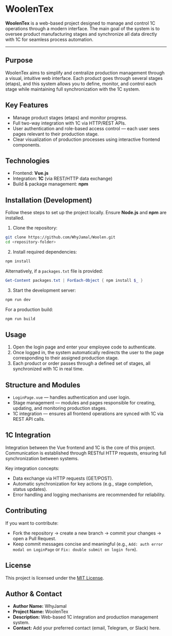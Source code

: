# WoolenTex

**WoolenTex** is a web-based project designed to manage and control 1C operations through a modern interface. The main goal of the system is to oversee product manufacturing stages and synchronize all data directly with 1C for seamless process automation.

---

## Purpose
WoolenTex aims to simplify and centralize production management through a visual, intuitive web interface. Each product goes through several stages (etaps), and this system allows you to define, monitor, and control each stage while maintaining full synchronization with the 1C system.

## Key Features
- Manage product stages (etaps) and monitor progress.
- Full two-way integration with 1C via HTTP/REST APIs.
- User authentication and role-based access control — each user sees pages relevant to their production stage.
- Clear visualization of production processes using interactive frontend components.

## Technologies
- Frontend: **Vue.js**
- Integration: **1C** (via REST/HTTP data exchange)
- Build & package management: **npm**


## Installation (Development)
Follow these steps to set up the project locally. Ensure **Node.js** and **npm** are installed.

1. Clone the repository:

```bash
git clone https://github.com/WhyJamal/Woolen.git
cd <repository-folder>
```

2. Install required dependencies:

```bash
npm install
```

Alternatively, if a `packages.txt` file is provided:

```powershell
Get-Content packages.txt | ForEach-Object { npm install $_ }
```

3. Start the development server:

```bash
npm run dev
```

For a production build:

```bash
npm run build
```

## Usage
1. Open the login page and enter your employee code to authenticate.
2. Once logged in, the system automatically redirects the user to the page corresponding to their assigned production stage.
3. Each product or order passes through a defined set of stages, all synchronized with 1C in real time.

## Structure and Modules
- `LoginPage.vue` — handles authentication and user login.
- Stage management — modules and pages responsible for creating, updating, and monitoring production stages.
- 1C integration — ensures all frontend operations are synced with 1C via REST API calls.


## 1C Integration
Integration between the Vue frontend and 1C is the core of this project. Communication is established through RESTful HTTP requests, ensuring full synchronization between systems.

Key integration concepts:
- Data exchange via HTTP requests (GET/POST).
- Automatic synchronization for key actions (e.g., stage completion, status updates).
- Error handling and logging mechanisms are recommended for reliability.


## Contributing
If you want to contribute:
- Fork the repository → create a new branch → commit your changes → open a Pull Request.
- Keep commit messages concise and meaningful (e.g., `Add: auth error modal on LoginPage` or `Fix: double submit on login form`).

## License
This project is licensed under the [MIT License](./LICENSE).

## Author & Contact
- **Author Name:** WhyJamal  
- **Project Name:** WoolenTex  
- **Description:** Web-based 1C integration and production management system.  
- **Contact:** Add your preferred contact (email, Telegram, or Slack) here.


